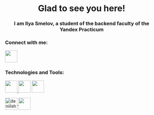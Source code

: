 <h1 align="center">Glad to see you here!</h1>
<h3 align="center">I am Ilya Smelov, a student of the backend faculty of the Yandex Practicum</h3>

### Connect with me:
<p align="left">
<a href="https://t.me/PivnoyFey" target="_blank" rel="noreferrer">
  <img align="center" src="https://cdn.icon-icons.com/icons2/2699/PNG/512/telegram_logo_icon_168692.png" height="40" width="40" />
</a>

### Technologies and Tools:
<p align="left"> 
<a href="https://www.python.org" target="_blank" rel="noreferrer">
  <img src="https://cdn.icon-icons.com/icons2/2107/PNG/512/file_type_python_icon_130221.png" height="40" width="40" />
</a>
<img src="https://cdn.icon-icons.com/icons2/2107/PNG/512/file_type_django_icon_130645.png" height="40" width="40" align="top">
<img src="https://cdn.icon-icons.com/icons2/2107/PNG/512/file_type_sql_icon_130152.png" height="40" width="40" />

<p align="left"> 
<a href="https://code.visualstudio.com/" target="_blank" rel="noreferrer">
  <img align="center" src="https://cdn.icon-icons.com/icons2/2107/PNG/512/file_type_vscode_icon_130084.png" alt="daniilshat" height="40" width="40" />
</a> 
<a href="https://www.jetbrains.com/pycharm/" target="_blank" rel="noreferrer">
  <img align="center" src="https://cdn.icon-icons.com/icons2/3053/PNG/512/intellij_pycharm_alt_macos_bigsur_icon_190054.png" height="40" width="40" />
</a>
